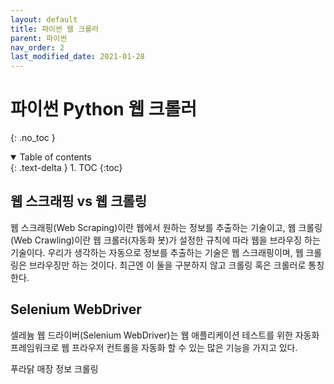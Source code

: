 ```yaml
---
layout: default
title: 파이썬 웹 크롤러
parent: 파이썬
nav_order: 2
last_modified_date: 2021-01-28
---
```

# 파이썬 Python 웹 크롤러
{: .no_toc }

<details open markdown="block">
  <summary>
    Table of contents
  </summary>
  {: .text-delta }
1. TOC
{:toc}
</details>


## 웹 스크래핑 vs 웹 크롤링

웹 스크래핑(Web Scraping)이란 웹에서 원하는 정보를 추출하는 기술이고, 웹 크롤링(Web Crawling)이란 웹 크롤러(자동화 봇)가 설정한 규칙에 따라 웹을 브라우징 하는 기술이다. 우리가 생각하는 자동으로 정보를 추출하는 기술은 웹 스크래핑이며, 웹 크롤링은 브라우징만 하는 것이다. 최근엔 이 둘을 구분하지 않고 크롤링 혹은 크롤러로 통칭한다.



## Selenium WebDriver

셀레늄 웹 드라이버(Selenium WebDriver)는 웹 애플리케이션 테스트를 위한 자동화 프레임워크로 웹 프라우저 컨트롤을 자동화 할 수 있는 많은 기능을 가지고 있다.



푸라닭 매장 정보 크롤링 

